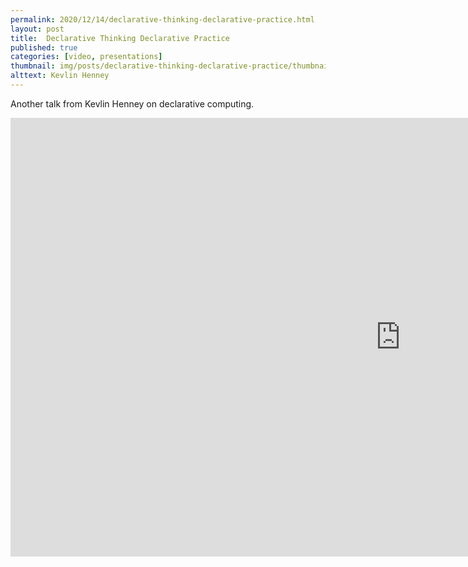 ```yaml
---
permalink: 2020/12/14/declarative-thinking-declarative-practice.html
layout: post
title:  Declarative Thinking Declarative Practice
published: true
categories: [video, presentations]
thumbnail: img/posts/declarative-thinking-declarative-practice/thumbnail-420x255.webp
alttext: Kevlin Henney
--- 
```


Another talk from Kevlin Henney on declarative computing.

<iframe width="1248" height="702" src="https://www.youtube.com/embed/1s-BGBA8Nqo" frameborder="0" allow="accelerometer; autoplay; clipboard-write; encrypted-media; gyroscope; picture-in-picture" allowfullscreen></iframe>